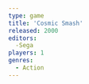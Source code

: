 ```yaml
---
type: game
title: 'Cosmic Smash'
released: 2000
editors: 
  -Sega
players: 1
genres:
  - Action
---
```

